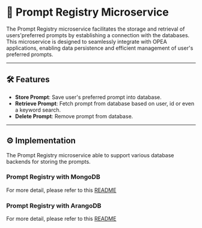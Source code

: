 # 🧾 Prompt Registry Microservice

The Prompt Registry microservice facilitates the storage and retrieval of users'preferred prompts by establishing a connection with the databases. This microservice is designed to seamlessly integrate with OPEA applications, enabling data persistence and efficient management of user's preferred prompts.

---

## 🛠️ Features

- **Store Prompt**: Save user's preferred prompt into database.
- **Retrieve Prompt**: Fetch prompt from database based on user, id or even a keyword search.
- **Delete Prompt**: Remove prompt from database.

---

## ⚙️ Implementation

The Prompt Registry microservice able to support various database backends for storing the prompts.

### Prompt Registry with MongoDB

For more detail, please refer to this [README](./mongo/README.md)

### Prompt Registry with ArangoDB

For more detail, please refer to this [README](./arango/README.md)
